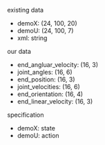 existing data

- demoX: (24, 100, 20)
- demoU: (24, 100, 7)
- xml: string

our data

- end_angluar_velocity: (16, 3)
- joint_angles: (16, 6)
- end_position: (16, 3)
- joint_velocities: (16, 6)
- end_orientation: (16, 4)
- end_linear_velocity: (16, 3)

specification

- demoX: state
- demoU: action
